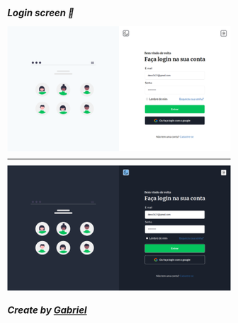 ## <i> Login screen 🌚 <i/>
  
![alt text](https://github.com/Gabriel4g/Login-screen/blob/main/images/tela.png?raw=true)

<hr/>

![alt text](https://github.com/Gabriel4g/Login-screen/blob/main/images/teladark.png?raw=true)

 ## Create by <a href="https://instagram.com/gabrielbarrozs">Gabriel<a/>
